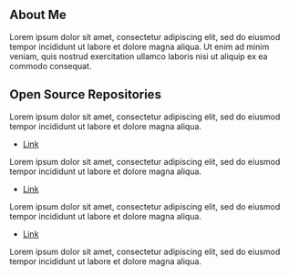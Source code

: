 
## About Me

Lorem ipsum dolor sit amet, consectetur adipiscing elit, sed do eiusmod tempor incididunt ut labore et dolore magna aliqua. Ut enim ad minim veniam, quis nostrud exercitation ullamco laboris nisi ut aliquip ex ea commodo consequat. 


## Open Source Repositories

Lorem ipsum dolor sit amet, consectetur adipiscing elit, sed do eiusmod tempor incididunt ut labore et dolore magna aliqua.

- [Link](url) 

Lorem ipsum dolor sit amet, consectetur adipiscing elit, sed do eiusmod tempor incididunt ut labore et dolore magna aliqua.

- [Link](url) 

Lorem ipsum dolor sit amet, consectetur adipiscing elit, sed do eiusmod tempor incididunt ut labore et dolore magna aliqua.

- [Link](url) 

Lorem ipsum dolor sit amet, consectetur adipiscing elit, sed do eiusmod tempor incididunt ut labore et dolore magna aliqua.

